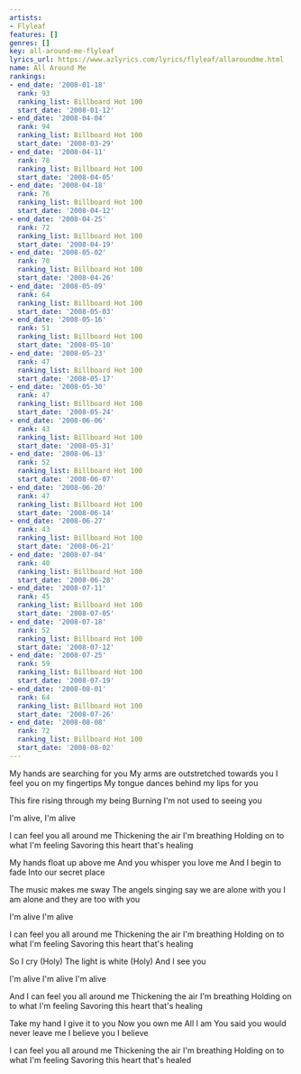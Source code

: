```yaml
---
artists:
- Flyleaf
features: []
genres: []
key: all-around-me-flyleaf
lyrics_url: https://www.azlyrics.com/lyrics/flyleaf/allaroundme.html
name: All Around Me
rankings:
- end_date: '2008-01-18'
  rank: 93
  ranking_list: Billboard Hot 100
  start_date: '2008-01-12'
- end_date: '2008-04-04'
  rank: 94
  ranking_list: Billboard Hot 100
  start_date: '2008-03-29'
- end_date: '2008-04-11'
  rank: 78
  ranking_list: Billboard Hot 100
  start_date: '2008-04-05'
- end_date: '2008-04-18'
  rank: 76
  ranking_list: Billboard Hot 100
  start_date: '2008-04-12'
- end_date: '2008-04-25'
  rank: 72
  ranking_list: Billboard Hot 100
  start_date: '2008-04-19'
- end_date: '2008-05-02'
  rank: 70
  ranking_list: Billboard Hot 100
  start_date: '2008-04-26'
- end_date: '2008-05-09'
  rank: 64
  ranking_list: Billboard Hot 100
  start_date: '2008-05-03'
- end_date: '2008-05-16'
  rank: 51
  ranking_list: Billboard Hot 100
  start_date: '2008-05-10'
- end_date: '2008-05-23'
  rank: 47
  ranking_list: Billboard Hot 100
  start_date: '2008-05-17'
- end_date: '2008-05-30'
  rank: 47
  ranking_list: Billboard Hot 100
  start_date: '2008-05-24'
- end_date: '2008-06-06'
  rank: 43
  ranking_list: Billboard Hot 100
  start_date: '2008-05-31'
- end_date: '2008-06-13'
  rank: 52
  ranking_list: Billboard Hot 100
  start_date: '2008-06-07'
- end_date: '2008-06-20'
  rank: 47
  ranking_list: Billboard Hot 100
  start_date: '2008-06-14'
- end_date: '2008-06-27'
  rank: 43
  ranking_list: Billboard Hot 100
  start_date: '2008-06-21'
- end_date: '2008-07-04'
  rank: 40
  ranking_list: Billboard Hot 100
  start_date: '2008-06-28'
- end_date: '2008-07-11'
  rank: 45
  ranking_list: Billboard Hot 100
  start_date: '2008-07-05'
- end_date: '2008-07-18'
  rank: 52
  ranking_list: Billboard Hot 100
  start_date: '2008-07-12'
- end_date: '2008-07-25'
  rank: 59
  ranking_list: Billboard Hot 100
  start_date: '2008-07-19'
- end_date: '2008-08-01'
  rank: 64
  ranking_list: Billboard Hot 100
  start_date: '2008-07-26'
- end_date: '2008-08-08'
  rank: 72
  ranking_list: Billboard Hot 100
  start_date: '2008-08-02'
---
```


My hands are searching for you
My arms are outstretched towards you
I feel you on my fingertips
My tongue dances behind my lips for you

This fire rising through my being
Burning I'm not used to seeing you

I'm alive, I'm alive

I can feel you all around me
Thickening the air I'm breathing
Holding on to what I'm feeling
Savoring this heart that's healing

My hands float up above me
And you whisper you love me
And I begin to fade
Into our secret place

The music makes me sway
The angels singing say we are alone with you
I am alone and they are too with you

I'm alive
I'm alive

I can feel you all around me
Thickening the air I'm breathing
Holding on to what I'm feeling
Savoring this heart that's healing

So I cry
(Holy)
The light is white
(Holy)
And I see you

I'm alive
I'm alive
I'm alive

And I can feel you all around me
Thickening the air I'm breathing
Holding on to what I'm feeling
Savoring this heart that's healing

Take my hand
I give it to you
Now you own me
All I am
You said you would never leave me
I believe you
I believe

I can feel you all around me
Thickening the air I'm breathing
Holding on to what I'm feeling
Savoring this heart that's healed



